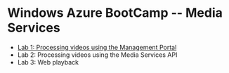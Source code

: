 # Windows Azure BootCamp -- Media Services #

+ [Lab 1: Processing videos using the Management Portal](01-management-portal.md)
+ Lab 2: Processing videos using the Media Services API
+ Lab 3: Web playback